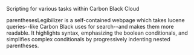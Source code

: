 Scripting for various tasks within Carbon Black Cloud 

parenthesesLegibilizer is a self-contained webpage which takes lucene queries--like Carbon Black uses for search--and makes them more readable. It highlights syntax, emphasizing the boolean conditionals, and simplifies complex conditionals by progressively indenting nested parentheses.
